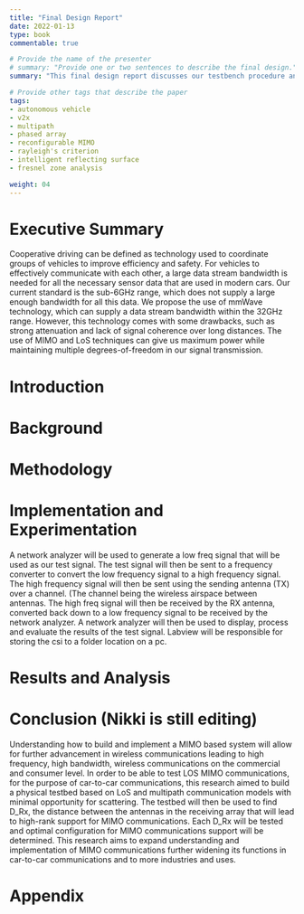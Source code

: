 ```yaml
---
title: "Final Design Report"
date: 2022-01-13
type: book
commentable: true

# Provide the name of the presenter
# summary: "Provide one or two sentences to describe the final design."
summary: "This final design report discusses our testbench procedure and hardware/software requirements, and documents our current findings on LoS MIMO"

# Provide other tags that describe the paper
tags:
- autonomous vehicle
- v2x
- multipath
- phased array
- reconfigurable MIMO
- rayleigh's criterion
- intelligent reflecting surface
- fresnel zone analysis

weight: 04
---
```


# Executive Summary

Cooperative driving can be defined as technology used to coordinate groups of vehicles to improve efficiency and safety. For vehicles to effectively communicate with each other, a large data stream bandwidth is needed for all the necessary sensor data that are used in modern cars. Our current standard is the sub-6GHz range, which does not supply a large enough bandwidth for all this data. We propose the use of mmWave technology, which can supply a data stream bandwidth within the 32GHz range. However, this technology comes with some drawbacks, such as strong attenuation and lack of signal coherence over long distances. The use of MIMO and LoS techniques can give us maximum power while maintaining multiple degrees-of-freedom in our signal transmission.

# Introduction

# Background

# Methodology

# Implementation and Experimentation

A network analyzer will be used to generate a low freq signal that will be used as our test signal. The test signal will then be sent to a frequency converter to convert the low frequency signal to a high frequency signal. The high frequency signal will then be sent using the sending antenna (TX) over a channel. (The channel being the wireless airspace between antennas. The high freq signal will then be received by the RX antenna, converted back down to a low frequency signal to be received by the network analyzer. A network analyzer will then be used to display, process and evaluate the results of the test signal. Labview will be responsible for storing the csi to a folder location on a pc.

# Results and Analysis

# Conclusion (Nikki is still editing)

Understanding how to build and implement a MIMO based system will allow for further advancement in wireless communications leading to high frequency, high bandwidth, wireless communications on the commercial and consumer level. In order to be able to test LOS MIMO communications, for the purpose of car-to-car communications, this research aimed to build a physical testbed based on LoS and multipath communication models with minimal opportunity for scattering. The testbed will then be used to find D_Rx, the distance between the antennas in the receiving array that will lead to high-rank support for MIMO communications. Each D_Rx will be tested and optimal configuration for MIMO communications support will be determined. This research aims to expand understanding and implementation of MIMO communications further widening its functions in car-to-car communications and to more industries and uses.

# Appendix
